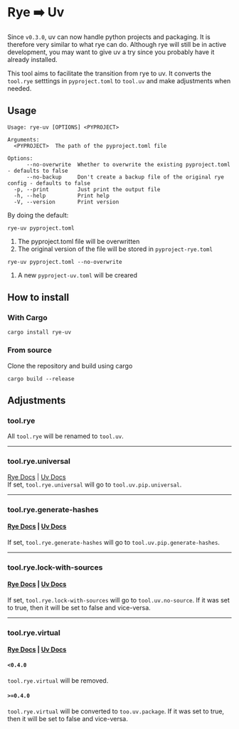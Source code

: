 # Rye ➡️ Uv
Since `v0.3.0`, uv can now handle python projects and packaging.
It is therefore very similar to what rye can do.
Although rye will still be in active development, you may want to give uv a try since you probably have it already installed.

This tool aims to facilitate the transition from rye to uv.
It converts the `tool.rye` setttings in `pyproject.toml`  to `tool.uv` and make adjustments when needed.

## Usage
```
Usage: rye-uv [OPTIONS] <PYPROJECT>

Arguments:
  <PYPROJECT>  The path of the pyproject.toml file

Options:
      --no-overwrite  Whether to overwrite the existing pyproject.toml - defaults to false
      --no-backup     Don't create a backup file of the original rye config - defaults to false
  -p, --print         Just print the output file
  -h, --help          Print help
  -V, --version       Print version
```

By doing the default:

```
rye-uv pyproject.toml
```
1. The pyproject.toml file will be overwritten
2. The original version of the file will be stored in `pyproject-rye.toml`

```
rye-uv pyproject.toml --no-overwrite
```
1. A new `pyproject-uv.toml` will be creared


## How to install

### With Cargo
```
cargo install rye-uv
```

### From source
Clone the repository and build using cargo
```
cargo build --release
```

## Adjustments
### tool.rye
All `tool.rye` will be renamed to `tool.uv`.

-----

### tool.rye.universal
[Rye Docs](https://rye.astral.sh/guide/pyproject/#toolryeuniversal) | [Uv Docs](https://docs.astral.sh/uv/reference/settings/#pip_universal)
\
If set, `tool.rye.universal` will go to `tool.uv.pip.universal`.

-----

### tool.rye.generate-hashes
#### [Rye Docs](https://rye.astral.sh/guide/pyproject/#toolryegenerate-hashes) | [Uv Docs](https://docs.astral.sh/uv/reference/settings/#pip_generate-hashes)
If set, `tool.rye.generate-hashes` will go to `tool.uv.pip.generate-hashes`.

-----

### tool.rye.lock-with-sources
#### [Rye Docs](https://rye.astral.sh/guide/pyproject/#toolryelock-with-sources) | [Uv Docs](https://docs.astral.sh/uv/reference/settings/#no-sources)
If set, `tool.rye.lock-with-sources` will go to `tool.uv.no-source`.
If it was set to true, then it will be set to false and vice-versa.

-----

### tool.rye.virtual
#### [Rye Docs](https://rye.astral.sh/guide/pyproject/#toolryevirtual) | [Uv Docs](https://docs.astral.sh/uv/concepts/projects/#build-systems)

####  `<0.4.0`
`tool.rye.virtual` will be removed.
#### `>=0.4.0`
`tool.rye.virtual` will be converted to `too.uv.package`.
If it was set to true, then it will be set to false and vice-versa.



